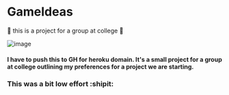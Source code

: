 # GameIdeas
:rocket: this is a project for a group at college :rocket:

![image](https://user-images.githubusercontent.com/56073739/91981324-94d5d700-ed20-11ea-8e1e-e1fa0a728c56.png)

#### I have to push this to GH for heroku domain. It's a small project for a group at college outlining my preferences for a project we are starting.

### This was a bit low effort :shipit:
